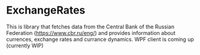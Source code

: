 # ExchangeRates

This is library that fetches data from the Central Bank of the Russian Federation (https://www.cbr.ru/eng/) and provides information about currences, exchange rates and currance dynamics.
WPF client is coming up (currently WIP)
